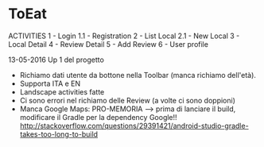 # ToEat

ACTIVITIES
1 - Login 
1.1 - Registration
2 - List Local
2.1 - New Local
3 - Local Detail
4 - Review Detail
5 - Add Review
6 - User profile


13-05-2016
Up 1 del progetto
- Richiamo dati utente da bottone nella Toolbar (manca richiamo dell'età).
- Supporta ITA e EN
- Landscape activities fatte
- Ci sono errori nel richiamo delle Review (a volte ci sono doppioni)
- Manca Google Maps: PRO-MEMORIA --> prima di lanciare il build, modificare il Gradle per la dependency Google!!
http://stackoverflow.com/questions/29391421/android-studio-gradle-takes-too-long-to-build
